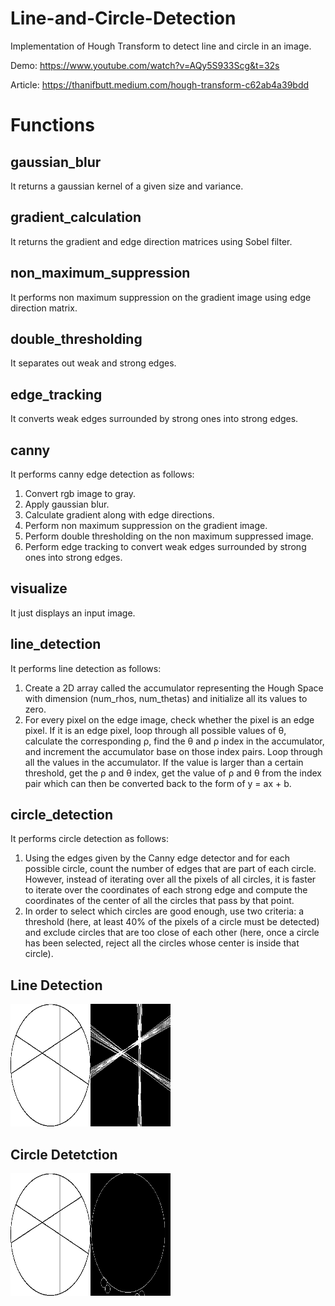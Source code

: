 # Line-and-Circle-Detection

Implementation of Hough Transform to detect line and circle in an image.

Demo: https://www.youtube.com/watch?v=AQy5S933Scg&t=32s

Article: https://thanifbutt.medium.com/hough-transform-c62ab4a39bdd

# Functions
## gaussian_blur
It returns a gaussian kernel of a given size and variance.
## gradient_calculation
It returns the gradient and edge direction matrices using Sobel filter.
## non_maximum_suppression
It performs non maximum suppression on the gradient image using edge direction matrix.
## double_thresholding
It separates out weak and strong edges.
## edge_tracking
It converts weak edges surrounded by strong ones into strong edges.
## canny
It performs canny edge detection as follows:
1. Convert rgb image to gray.
2. Apply gaussian blur.
3. Calculate gradient along with edge directions.
4. Perform non maximum suppression on the gradient image.
5. Perform double thresholding on the non maximum suppressed image.
6. Perform edge tracking to convert weak edges surrounded by strong ones into strong edges.
## visualize
It just displays an input image.
## line_detection
It performs line detection as follows:
1. Create a 2D array called the accumulator representing the Hough Space with dimension (num_rhos, num_thetas) and initialize all its values to zero.
2. For every pixel on the edge image, check whether the pixel is an edge pixel. If it is an edge pixel, loop through all possible values of θ, calculate the corresponding ρ, find the θ and ρ index in the accumulator, and increment the accumulator base on those index pairs. Loop through all the values in the accumulator. If the value is larger than a certain threshold, get the ρ and θ index, get the value of ρ and θ from the index pair which can then be converted back to the form of y = ax + b.
## circle_detection
It performs circle detection as follows:
1. Using the edges given by the Canny edge detector and for each possible circle, count the number of edges that are part of each circle. However, instead of iterating over all the pixels of all circles, it is faster to iterate over the coordinates of each strong edge and compute the coordinates of the center of all the circles that pass by that point.
2. In order to select which circles are good enough, use two criteria: a threshold (here, at least 40% of the pixels of a circle must be detected) and exclude circles that are too close of each other (here, once a circle has been selected, reject all the circles whose center is inside that circle).

## Line Detection
![alt text](lines_montage.png)
## Circle Detetction
![alt text](circles_montage.png)
